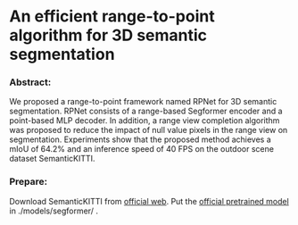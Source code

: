 # An efficient range-to-point algorithm for 3D semantic segmentation

### Abstract:

We proposed a range-to-point framework named RPNet for 3D semantic segmentation. RPNet consists of a range-based Segformer encoder and a point-based MLP decoder. In addition, a range view completion algorithm was proposed to reduce the impact of null value pixels in the range view on segmentation. Experiments show that the proposed method achieves a mIoU of 64.2% and an inference speed of 40 FPS on the outdoor scene dataset SemanticKITTI.

### Prepare:

Download SemanticKITTI from [official web](http://www.semantic-kitti.org/dataset.html).  Put the [official pretrained model](https://drive.google.com/file/d/1sSdiqRsRMhLJCfs0SydF7iKgeQNcXDZj/view?usp=drive_link) in ./models/segformer/ .
